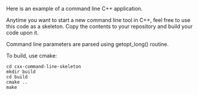 Here is an example of a command line C++ application.

Anytime you want to start a new command line tool in C++, feel free to use this code as a skeleton.
Copy the contents to your repository and build your code upon it.

Command line parameters are parsed using getopt_long() routine.

To build, use cmake:

    cd cxx-command-line-skeleton
    mkdir build
    cd build
    cmake ..
    make
